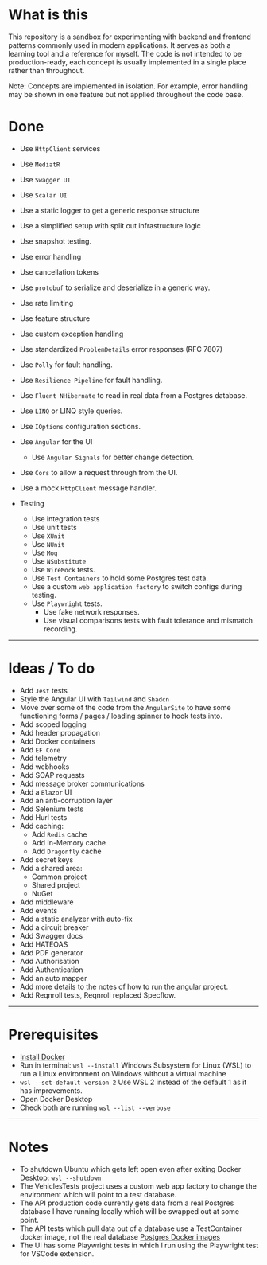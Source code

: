 # **What is this**
This repository is a sandbox for experimenting with backend and frontend patterns commonly used in modern applications. It serves as both a learning tool and a reference for myself. 
The code is not intended to be production-ready, each concept is usually implemented in a single place rather than throughout.

Note: Concepts are implemented in isolation. For example, error handling may be shown in one feature but not applied throughout the code base.

# **Done**
- Use `HttpClient` services
- Use `MediatR`
- Use `Swagger UI`
- Use `Scalar UI`
- Use a static logger to get a generic response structure
- Use a simplified setup with split out infrastructure logic
- Use snapshot testing.
- Use error handling
- Use cancellation tokens
- Use `protobuf` to serialize and deserialize in a generic way. 
- Use rate limiting
- Use feature structure
- Use custom exception handling
- Use standardized `ProblemDetails` error responses (RFC 7807)
- Use `Polly` for fault handling.
- Use `Resilience Pipeline` for fault handling. 
- Use `Fluent NHibernate` to read in real data from a Postgres database.
- Use `LINQ` or LINQ style queries.
- Use `IOptions` configuration sections.
- Use `Angular` for the UI
  - Use `Angular Signals` for better change detection.
- Use `Cors` to allow a request through from the UI.
- Use a mock `HttpClient` message handler.

- Testing
  - Use integration tests
  - Use unit tests
  - Use `XUnit`
  - Use `NUnit`
  - Use `Moq`
  - Use `NSubstitute`
  - Use `WireMock` tests.
  - Use `Test Containers` to hold some Postgres test data.
  - Use a custom `web application factory` to switch configs during testing.
  - Use `Playwright` tests.
    - Use fake network responses.
    - Use visual comparisons tests with fault tolerance and mismatch recording.
---
# **Ideas / To do**
- Add `Jest` tests
- Style the Angular UI with `Tailwind` and `Shadcn`
- Move over some of the code from the `AngularSite` to have some functioning forms / pages / loading spinner to hook tests into.
- Add scoped logging
- Add header propagation
- Add Docker containers
- Add `EF Core`
- Add telemetry
- Add webhooks
- Add SOAP requests
- Add message broker communications
- Add a `Blazor` UI
- Add an anti-corruption layer
- Add Selenium tests
- Add Hurl tests
- Add caching:
  - Add `Redis` cache
  - Add In-Memory cache
  - Add `Dragonfly` cache
- Add secret keys
- Add a shared area:
  - Common project
  - Shared project
  - NuGet
- Add middleware
- Add events
- Add a static analyzer with auto-fix
- Add a circuit breaker
- Add Swagger docs
- Add HATEOAS
- Add PDF generator
- Add Authorisation
- Add Authentication
- Add an auto mapper
- Add more details to the notes of how to run the angular project.
- Add Reqnroll tests, Reqnroll replaced Specflow.
---

# **Prerequisites**
- [Install Docker](https://docs.docker.com/desktop/setup/install/windows-install/)
- Run in terminal: ```wsl --install``` Windows Subsystem for Linux (WSL) to run a Linux environment on Windows without a virtual machine
- ```wsl --set-default-version 2``` Use WSL 2 instead of the default 1 as it has improvements.
- Open Docker Desktop
- Check both are running ```wsl --list --verbose```
---

# **Notes**
- To shutdown Ubuntu which gets left open even after exiting Docker Desktop: ```wsl --shutdown```
- The VehiclesTests project uses a custom web app factory to change the environment which will point to a test database.
- The API production code currently gets data from a real Postgres database I have running locally which will be swapped out at some point.
- The API tests which pull data out of a database use a TestContainer docker image, not the real database [Postgres Docker images](https://hub.docker.com/_/postgres)
- The UI has some Playwright tests in which I run using the Playwright test for VSCode extension.
